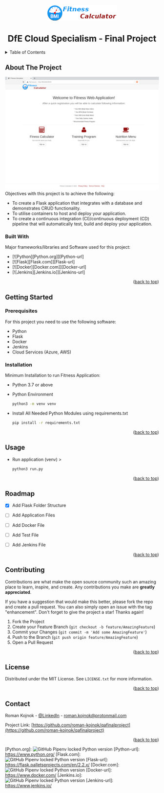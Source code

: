 <a name="readme-top"></a>
<!-- PROJECT LOGO -->
<br />
<div align="center">
  <a href="https://github.com/roman-kojnok/qafinalproject">
    <img src="main/static/images/logo.png" alt="Logo" width="229" height="50">
  </a>

  <h1 align="center">DfE Cloud Specialism - Final Project</h1>
</div>



<!-- TABLE OF CONTENTS -->
<details>
  <summary>Table of Contents</summary>
  <ol>
    <li>
      <a href="#about-the-project">About The Project</a>
      <ul>
        <li><a href="#built-with">Built With</a></li>
      </ul>
    </li>
    <li>
      <a href="#getting-started">Getting Started</a>
      <ul>
        <li><a href="#prerequisites">Prerequisites</a></li>
        <li><a href="#installation">Installation</a></li>
      </ul>
    </li>
    <li><a href="#usage">Usage</a></li>
    <li><a href="#roadmap">Roadmap</a></li>
    <li><a href="#contributing">Contributing</a></li>
    <li><a href="#license">License</a></li>
    <li><a href="#contact">Contact</a></li>
  </ol>
</details>



<!-- ABOUT THE PROJECT -->
## About The Project
[![Azure VM Screenshot][product-screenshot]](https://example.com)
Objectives with this project is to achieve the following:

- To create a Flask application that integrates with a database and demonstrates CRUD functionality.
- To utilise containers to host and deploy your application.
- To create a continuous integration (CI)/continuous deployment (CD) pipeline that will automatically test, build and deploy your application.

### Built With
Major frameworks/libraries and Software used for this project:

* [![Python][Python.org]][Python-url]
* [![Flask][Flask.com]][Flask-url]
* [![Docker][Docker.com]][Docker-url]
* [![Jenkins][Jenkins.io]][Jenkins-url]

<p align="right">(<a href="#readme-top">back to top</a>)</p>


<!-- GETTING STARTED -->
## Getting Started


### Prerequisites

For this project you need to use the following software:
* Python
* Flask
* Docker
* Jenkins
* Cloud Services (Azure, AWS)


### Installation

Minimum Installation to run Fitness Application:

* Python 3.7 or above

* Python Environment
  ```sh
  python3 -m venv venv
  ```
* Install All Needed Python Modules using requirements.txt
  ```sh
  pip install -r requirements.txt
  ```



<p align="right">(<a href="#readme-top">back to top</a>)</p>



<!-- USAGE EXAMPLES -->
## Usage
* Run application (venv) >
  ```sh
  python3 run.py
  ```

<p align="right">(<a href="#readme-top">back to top</a>)</p>



<!-- ROADMAP -->
## Roadmap

- [x] Add Flask Folder Structure
- [ ] Add Application Files
- [ ] Add Docker File
- [ ] Add Test File
- [ ] Add Jenkins File


<p align="right">(<a href="#readme-top">back to top</a>)</p>



<!-- CONTRIBUTING -->
## Contributing

Contributions are what make the open source community such an amazing place to learn, inspire, and create. Any contributions you make are **greatly appreciated**.

If you have a suggestion that would make this better, please fork the repo and create a pull request. You can also simply open an issue with the tag "enhancement".
Don't forget to give the project a star! Thanks again!

1. Fork the Project
2. Create your Feature Branch (`git checkout -b feature/AmazingFeature`)
3. Commit your Changes (`git commit -m 'Add some AmazingFeature'`)
4. Push to the Branch (`git push origin feature/AmazingFeature`)
5. Open a Pull Request

<p align="right">(<a href="#readme-top">back to top</a>)</p>



<!-- LICENSE -->
## License

Distributed under the MIT License. See `LICENSE.txt` for more information.

<p align="right">(<a href="#readme-top">back to top</a>)</p>



<!-- CONTACT -->
## Contact

Roman Kojnok - [@LinkedIn](https://www.linkedin.com/in/roman-kojnok-b69601161/) - roman.kojnok@protonmail.com

Project Link: [https://github.com/roman-kojnok/qafinalproject](https://github.com/roman-kojnok/qafinalproject)

<p align="right">(<a href="#readme-top">back to top</a>)</p>

[product-screenshot]: main/static/images/screenshot.png
[Python.org]: ![GitHub Pipenv locked Python version](https://img.shields.io/github/pipenv/locked/python-version/roman-kojnok/qafinalproject)
[Python-url]: https://www.python.org/
[Flask.com]: ![GitHub Pipenv locked Python version](https://img.shields.io/github/pipenv/locked/python-version/roman-kojnok/qafinalproject)
[Flask-url]: https://flask.palletsprojects.com/en/2.2.x/
[Docker.com]: ![GitHub Pipenv locked Python version](https://img.shields.io/github/pipenv/locked/python-version/roman-kojnok/qafinalproject)
[Docker-url]: https://www.docker.com/
[Jenkins.io]: ![GitHub Pipenv locked Python version](https://img.shields.io/github/pipenv/locked/python-version/roman-kojnok/qafinalproject)
[Jenkins-url]: https://www.jenkins.io/
